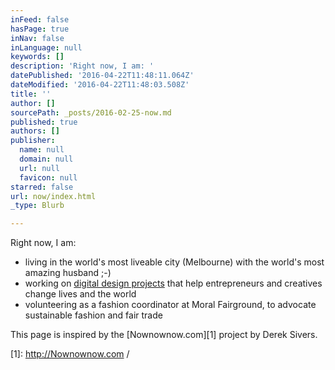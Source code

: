 ```yaml
---
inFeed: false
hasPage: true
inNav: false
inLanguage: null
keywords: []
description: 'Right now, I am: '
datePublished: '2016-04-22T11:48:11.064Z'
dateModified: '2016-04-22T11:48:03.508Z'
title: ''
author: []
sourcePath: _posts/2016-02-25-now.md
published: true
authors: []
publisher:
  name: null
  domain: null
  url: null
  favicon: null
starred: false
url: now/index.html
_type: Blurb

---
```

Right now, I am:

* living in the world's most liveable city (Melbourne) with the world's most amazing husband ;-)
* working on [digital design projects][0] that help entrepreneurs and creatives change lives and the world
* volunteering as a fashion coordinator at Moral Fairground, to advocate sustainable fashion and fair trade 

This page is inspired by the [Nownownow.com][1] project by Derek Sivers.

[0]: http://eightcorners.co/
[1]: http://Nownownow.com /